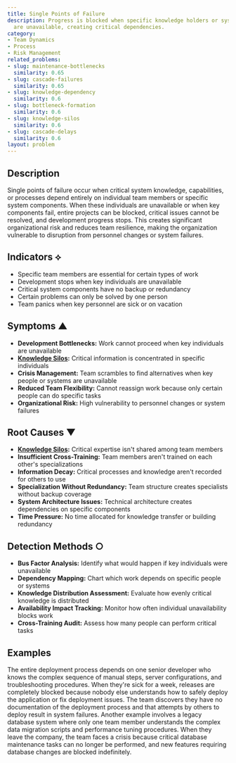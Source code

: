 ```yaml
---
title: Single Points of Failure
description: Progress is blocked when specific knowledge holders or system components
  are unavailable, creating critical dependencies.
category:
- Team Dynamics
- Process
- Risk Management
related_problems:
- slug: maintenance-bottlenecks
  similarity: 0.65
- slug: cascade-failures
  similarity: 0.65
- slug: knowledge-dependency
  similarity: 0.6
- slug: bottleneck-formation
  similarity: 0.6
- slug: knowledge-silos
  similarity: 0.6
- slug: cascade-delays
  similarity: 0.6
layout: problem
---
```


## Description

Single points of failure occur when critical system knowledge, capabilities, or processes depend entirely on individual team members or specific system components. When these individuals are unavailable or when key components fail, entire projects can be blocked, critical issues cannot be resolved, and development progress stops. This creates significant organizational risk and reduces team resilience, making the organization vulnerable to disruption from personnel changes or system failures.

## Indicators ⟡

- Specific team members are essential for certain types of work
- Development stops when key individuals are unavailable
- Critical system components have no backup or redundancy
- Certain problems can only be solved by one person
- Team panics when key personnel are sick or on vacation

## Symptoms ▲

- **Development Bottlenecks:** Work cannot proceed when key individuals are unavailable
- **[Knowledge Silos](knowledge-silos.md):** Critical information is concentrated in specific individuals
- **Crisis Management:** Team scrambles to find alternatives when key people or systems are unavailable
- **Reduced Team Flexibility:** Cannot reassign work because only certain people can do specific tasks
- **Organizational Risk:** High vulnerability to personnel changes or system failures

## Root Causes ▼

- **[Knowledge Silos](knowledge-silos.md):** Critical expertise isn't shared among team members
- **Insufficient Cross-Training:** Team members aren't trained on each other's specializations
- **Information Decay:** Critical processes and knowledge aren't recorded for others to use
- **Specialization Without Redundancy:** Team structure creates specialists without backup coverage
- **System Architecture Issues:** Technical architecture creates dependencies on specific components
- **Time Pressure:** No time allocated for knowledge transfer or building redundancy

## Detection Methods ○

- **Bus Factor Analysis:** Identify what would happen if key individuals were unavailable
- **Dependency Mapping:** Chart which work depends on specific people or systems
- **Knowledge Distribution Assessment:** Evaluate how evenly critical knowledge is distributed
- **Availability Impact Tracking:** Monitor how often individual unavailability blocks work
- **Cross-Training Audit:** Assess how many people can perform critical tasks

## Examples

The entire deployment process depends on one senior developer who knows the complex sequence of manual steps, server configurations, and troubleshooting procedures. When they're sick for a week, releases are completely blocked because nobody else understands how to safely deploy the application or fix deployment issues. The team discovers they have no documentation of the deployment process and that attempts by others to deploy result in system failures. Another example involves a legacy database system where only one team member understands the complex data migration scripts and performance tuning procedures. When they leave the company, the team faces a crisis because critical database maintenance tasks can no longer be performed, and new features requiring database changes are blocked indefinitely.